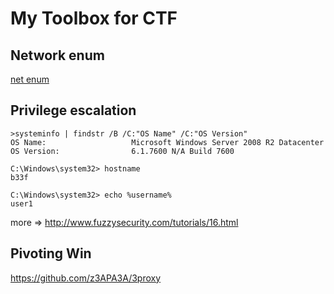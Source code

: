 # My Toolbox for CTF


## Network enum
[net enum](10_net_enum.md)



## Privilege escalation

```
>systeminfo | findstr /B /C:"OS Name" /C:"OS Version"
OS Name:                   Microsoft Windows Server 2008 R2 Datacenter 
OS Version:                6.1.7600 N/A Build 7600

C:\Windows\system32> hostname
b33f

C:\Windows\system32> echo %username%
user1
```
more => http://www.fuzzysecurity.com/tutorials/16.html


## Pivoting Win
https://github.com/z3APA3A/3proxy
